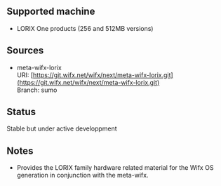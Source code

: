 ## Supported machine
* LORIX One products (256 and 512MB versions)

## Sources

* meta-wifx-lorix<br />
  URI: [https://git.wifx.net/wifx/next/meta-wifx-lorix.git](https://git.wifx.net/wifx/next/meta-wifx-lorix.git)<br />
  Branch: sumo

## Status
Stable but under active developpment

## Notes
* Provides the LORIX family hardware related material for the Wifx OS generation in conjunction with the meta-wifx.
